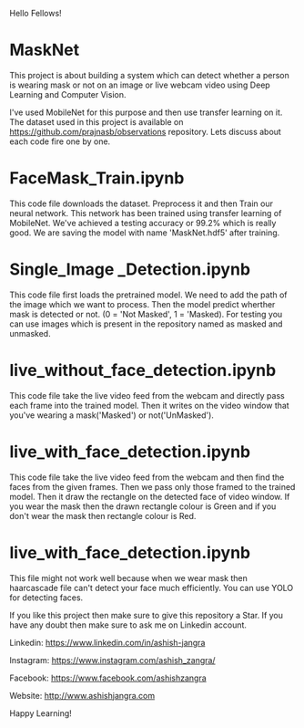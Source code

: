 Hello Fellows!

# MaskNet
This project is about building a system which can detect whether a person is wearing mask or not on an image or live webcam video using Deep Learning and Computer Vision.

I've used MobileNet for this purpose and then use transfer learning on it. The dataset used in this project is available on https://github.com/prajnasb/observations repository. Lets discuss about each code fire one by one.

# FaceMask_Train.ipynb 
This code file downloads the dataset. Preprocess it and then Train our neural network. This network has been trained using transfer learning of MobileNet. We've achieved a testing accuracy or 99.2% which is really good. We are saving the model with name 'MaskNet.hdf5' after training.

# Single_Image _Detection.ipynb
This code file first loads the pretrained model. We need to add the path of the image which we want to process. Then the model predict wherther mask is detected or not. (0 = 'Not Masked', 1 = 'Masked). For testing you can use images which is present in the repository named as masked and unmasked.

# live_without_face_detection.ipynb
This code file take the live video feed from the webcam and directly pass each frame into the trained model. Then it writes on the video window that you've wearing a mask('Masked') or not('UnMasked').

# live_with_face_detection.ipynb
This code file take the live video feed from the webcam and then find the faces from the given frames. Then we pass only those framed to the trained model. Then it draw the rectangle on the detected face of video window. If you wear the mask then the drawn rectangle colour is Green and if you don't wear the mask then rectangle colour is Red. 

# live_with_face_detection.ipynb 
This file might not work well because when we wear mask then haarcascade file can't detect your face much efficiently. You can use YOLO for detecting faces.

If you like this project then make sure to give this repository a Star. If you have any doubt then make sure to ask me on Linkedin account.

Linkedin: https://www.linkedin.com/in/ashish-jangra

Instagram: https://www.instagram.com/ashish_zangra/

Facebook: https://www.facebook.com/ashishzangra

Website: http://www.ashishjangra.com

Happy Learning!
